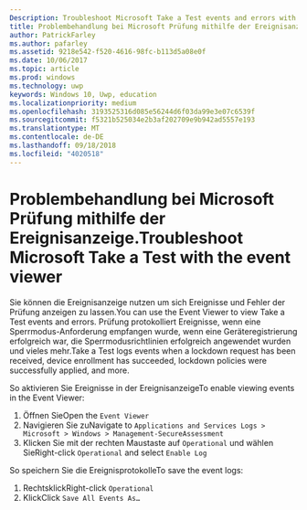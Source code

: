 ```yaml
---
Description: Troubleshoot Microsoft Take a Test events and errors with the event viewer.
title: Problembehandlung bei Microsoft Prüfung mithilfe der Ereignisanzeige.
author: PatrickFarley
ms.author: pafarley
ms.assetid: 9218e542-f520-4616-98fc-b113d5a08e0f
ms.date: 10/06/2017
ms.topic: article
ms.prod: windows
ms.technology: uwp
keywords: Windows 10, Uwp, education
ms.localizationpriority: medium
ms.openlocfilehash: 3193525316d085e56244d6f03da99e3e07c6539f
ms.sourcegitcommit: f5321b525034e2b3af202709e9b942ad5557e193
ms.translationtype: MT
ms.contentlocale: de-DE
ms.lasthandoff: 09/18/2018
ms.locfileid: "4020518"
---
```

# <a name="troubleshoot-microsoft-take-a-test-with-the-event-viewer"></a><span data-ttu-id="16b90-103">Problembehandlung bei Microsoft Prüfung mithilfe der Ereignisanzeige.</span><span class="sxs-lookup"><span data-stu-id="16b90-103">Troubleshoot Microsoft Take a Test with the event viewer</span></span>

<span data-ttu-id="16b90-104">Sie können die Ereignisanzeige nutzen um sich Ereignisse und Fehler der Prüfung anzeigen zu lassen.</span><span class="sxs-lookup"><span data-stu-id="16b90-104">You can use the Event Viewer to view Take a Test events and errors.</span></span> <span data-ttu-id="16b90-105">Prüfung protokolliert Ereignisse, wenn eine Sperrmodus-Anforderung empfangen wurde, wenn eine Geräteregistrierung erfolgreich war, die Sperrmodusrichtlinien erfolgreich angewendet wurden und vieles mehr.</span><span class="sxs-lookup"><span data-stu-id="16b90-105">Take a Test logs events when a lockdown request has been received, device enrollment has succeeded, lockdown policies were successfully applied, and more.</span></span>

<span data-ttu-id="16b90-106">So aktivieren Sie Ereignisse in der Ereignisanzeige</span><span class="sxs-lookup"><span data-stu-id="16b90-106">To enable viewing events in the Event Viewer:</span></span>
1. <span data-ttu-id="16b90-107">Öffnen Sie</span><span class="sxs-lookup"><span data-stu-id="16b90-107">Open the</span></span> `Event Viewer`
2. <span data-ttu-id="16b90-108">Navigieren Sie zu</span><span class="sxs-lookup"><span data-stu-id="16b90-108">Navigate to</span></span> `Applications and Services Logs > Microsoft > Windows > Management-SecureAssessment`
3. <span data-ttu-id="16b90-109">Klicken Sie mit der rechten Maustaste auf `Operational` und wählen Sie</span><span class="sxs-lookup"><span data-stu-id="16b90-109">Right-click `Operational` and select</span></span> `Enable Log`

<span data-ttu-id="16b90-110">So speichern Sie die Ereignisprotokolle</span><span class="sxs-lookup"><span data-stu-id="16b90-110">To save the event logs:</span></span>
1. <span data-ttu-id="16b90-111">Rechtsklick</span><span class="sxs-lookup"><span data-stu-id="16b90-111">Right-click</span></span> `Operational`
2. <span data-ttu-id="16b90-112">Klick</span><span class="sxs-lookup"><span data-stu-id="16b90-112">Click</span></span> `Save All Events As…`
